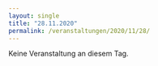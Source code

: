 ```yaml
---
layout: single
title: "28.11.2020"
permalink: /veranstaltungen/2020/11/28/
---
```


Keine Veranstaltung an diesem Tag.
